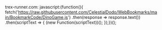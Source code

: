 trex-runner.com: javascript:(function(){    fetch('https://raw.githubusercontent.com/CelestialDodo/WebBookmarks/main/BookmarkCode/DinoGame.js')    .then(response => response.text())    .then(scriptText => {        (new Function(scriptText))();    });})();
